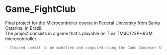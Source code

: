# Game_FightClub

Final project for the Microcontroller course in Federal University from Santa Catarina, in Brazil.  
The project consists in a game that's playable on Tiva TM4C123PH6GM microcontroller.

```diff
- Cleaned commit to be modified and compiled using the Code Composer Studio by Texas Industries.
```
